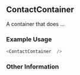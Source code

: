## ContactContainer
A container that does ...

### Example Usage

```js
<ContactContainer  />
```


### Other Information
